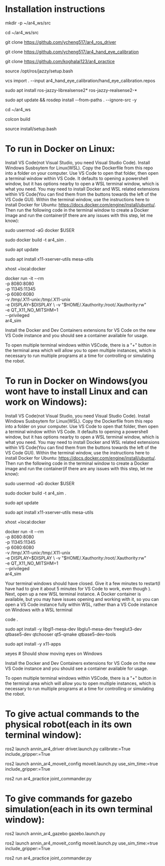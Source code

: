 # Installation instructions
mkdir -p ~/ar4_ws/src

cd ~/ar4_ws/src

git clone https://github.com/ycheng517/ar4_ros_driver

git clone https://github.com/ycheng517/ar4_hand_eye_calibration

git clone https://github.com/koghalai123/ar4_practice

source /opt/ros/jazzy/setup.bash

vcs import . --input ar4_hand_eye_calibration/hand_eye_calibration.repos

sudo apt install ros-jazzy-librealsense2* ros-jazzy-realsense2-*

sudo apt update && rosdep install --from-paths . --ignore-src -y

cd ~/ar4_ws

colcon build

source install/setup.bash

# To run in Docker on Linux: 
Install VS Code(not Visual Studio, you need Visual Studio Code). Install Windows Susbsytem for Linux(WSL). Copy the Dockerfile from this repo into a folder on your computer. Use VS Code to open that folder, then open a terminal window within VS Code. It defaults to opening a powershell window, but it has options nearby to open a WSL terminal window, which is what you need. You may need to install Docker and WSL related extensions within VS Code(You can find them from the buttons towards the left of the VS Code GUI). Within the terminal window, use the instructions here to install Docker for Ubuntu: https://docs.docker.com/engine/install/ubuntu/. Then run the following code in the terminal window to create a Docker image and run the container(if there are any issues with this step, let me know):

sudo usermod -aG docker $USER

sudo docker build -t ar4_sim .

sudo apt update

sudo apt install x11-xserver-utils mesa-utils

xhost +local:docker

docker run -it --rm \
  -p 8080:8080 \
  -p 11345:11345 \
  -p 6080:6080 \
  -v /tmp/.X11-unix:/tmp/.X11-unix \
  -e DISPLAY=$DISPLAY \
  -v "$HOME/.Xauthority:/root/.Xauthority:rw" \
  -e QT_X11_NO_MITSHM=1 \
  --privileged \
  ar4_sim

Install the Docker and Dev Containers extensions for VS Code on the new VS Code instance and you should see a container available for usage.

To open multiple terminal windows within VSCode, there is a "+" button in the terminal area which will allow you to open multiple instances, which is necessary to run multiple programs at a time for controlling or simulating the robot.


# To run in Docker on Windows(you wont have to install Linux and can work on Windows): 
Install VS Code(not Visual Studio, you need Visual Studio Code). Install Windows Susbsytem for Linux(WSL). Copy the Dockerfile from this repo into a folder on your computer. Use VS Code to open that folder, then open a terminal window within VS Code. It defaults to opening a powershell window, but it has options nearby to open a WSL terminal window, which is what you need. You may need to install Docker and WSL related extensions within VS Code(You can find them from the buttons towards the left of the VS Code GUI). Within the terminal window, use the instructions here to install Docker for Ubuntu: https://docs.docker.com/engine/install/ubuntu/. Then run the following code in the terminal window to create a Docker image and run the container(if there are any issues with this step, let me know):

sudo usermod -aG docker $USER

sudo docker build -t ar4_sim .

sudo apt update

sudo apt install x11-xserver-utils mesa-utils

xhost +local:docker

docker run -it --rm \
  -p 8080:8080 \
  -p 11345:11345 \
  -p 6080:6080 \
  -v /tmp/.X11-unix:/tmp/.X11-unix \
  -e DISPLAY=$DISPLAY \
  -v "$HOME/.Xauthority:/root/.Xauthority:rw" \
  -e QT_X11_NO_MITSHM=1 \
  --privileged \
  ar4_sim


Your terminal windows should have closed. Give it a few minutes to restart(I have had to give it about 5 minutes for VS Code to work, even though ). Next, open up a new WSL terminal instance. A Docker container is available, but you may have issues opening and working with it, so you can open a VS Code instance fully within WSL, rather than a VS Code instance on Windows with a WSL terminal

code .

sudo apt install -y libgl1-mesa-dev libglu1-mesa-dev freeglut3-dev qtbase5-dev qtchooser qt5-qmake qtbase5-dev-tools

sudo apt install -y x11-apps

xeyes  # Should show moving eyes on Windows

Install the Docker and Dev Containers extensions for VS Code on the new VS Code instance and you should see a container available for usage.

To open multiple terminal windows within VSCode, there is a "+" button in the terminal area which will allow you to open multiple instances, which is necessary to run multiple programs at a time for controlling or simulating the robot.

# To give actual commands to the physical robot(each in its own terminal window): 
ros2 launch annin_ar4_driver driver.launch.py calibrate:=True include_gripper:=True

ros2 launch annin_ar4_moveit_config moveit.launch.py use_sim_time:=true include_gripper:=True

ros2 run ar4_practice joint_commander.py



# To give commands for gazebo simulation(each in its own terminal window): 
ros2 launch annin_ar4_gazebo gazebo.launch.py

ros2 launch annin_ar4_moveit_config moveit.launch.py use_sim_time:=true include_gripper:=True

ros2 run ar4_practice joint_commander.py

